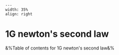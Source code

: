 
```{figure} /figures/busy.png
---
width: 35%
align: right
```
# 1G newton's second law

&%Table of contents for 1G newton's second law&%